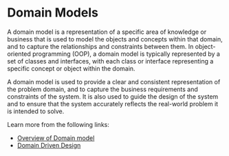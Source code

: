 # Domain Models

A domain model is a representation of a specific area of knowledge or business that is used to model the objects and concepts within that domain, and to capture the relationships and constraints between them. In object-oriented programming (OOP), a domain model is typically represented by a set of classes and interfaces, with each class or interface representing a specific concept or object within the domain.

A domain model is used to provide a clear and consistent representation of the problem domain, and to capture the business requirements and constraints of the system. It is also used to guide the design of the system and to ensure that the system accurately reflects the real-world problem it is intended to solve.

Learn more from the following links:

- [Overview of Domain model](https://en.wikipedia.org/wiki/Domain_model)
- [Domain Driven Design](https://khalilstemmler.com/articles/categories/domain-driven-design/)
